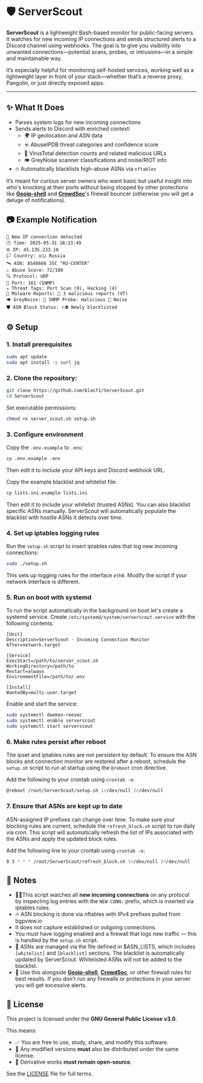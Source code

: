 # 🛡️ ServerScout

**ServerScout** is a lightweight Bash-based monitor for public-facing servers. It watches for new incoming IP connections and sends structured alerts to a Discord channel using webhooks. The goal is to give you visibility into unwanted connections—potential scans, probes, or intrusions—in a simple and maintainable way.

It’s especially helpful for monitoring self-hosted services, working well as a lightweight layer in front of your stack—whether that’s a reverse proxy, Pangolin, or just directly exposed apps.

---

## ✨ What It Does

- Parses system logs for new incoming connections
- Sends alerts to Discord with enriched context:
  - 🌍 IP geolocation and ASN data
  - ☣️ AbuseIPDB threat categories and confidence score
  - 🧬 VirusTotal detection counts and related malicious URLs
  - 👁️ GreyNoise scanner classifications and noise/RIOT info
- 🔥 Automatically blacklists high-abuse ASNs via `nftables`

It’s meant for curious server owners who want basic but useful insight into who's knocking at their ports without being stopped by other protections like [**Geoip-shell**](https://github.com/friendly-bits/geoip-shell.git) and [**CrowdSec**](https://github.com/crowdsecurity/crowdsec)'s firewall bouncer (otherwise you will get a deluge of notifications).

## 📷 Example Notification

```text
📡 New IP connection detected
🕒 Time: 2025-05-31 18:23:49
🌐 IP: 45.135.233.10
🏳️ Country: 🇷🇺 Russia
🛰️ ASN: AS48666 JSC "RU-CENTER"
⚠️ Abuse Score: 72/100
🔍 Protocol: UDP
🎯 Port: 161 (SNMP)
☣️ Threat Tags: Port Scan (9), Hacking (4)
🧬 Malware Reports: 🚨 3 malicious reports (VT)
👁️ GreyNoise: 🚨 SNMP Probe: malicious 📡 Noise
🛡️ ASN Block Status: 🔥⛔ Newly blacklisted
```

## ⚙️ Setup

### 1. Install prerequisites

```bash
sudo apt update
sudo apt install -y curl jq
```

### 2. Clone the repository:

```bash
git clone https://github.com/blasf1/ServerScout.git
cd ServerScout
```

Set executable permissions:

```bash
chmod +x server_scout.sh setup.sh
```

### 3. Configure environment

Copy the `.env.example` to `.env`:

```bash
cp .env.example .env
```

Then edit it to include your API keys and Discord webhook URL.

Copy the example blacklist and whitelist file:

```bash
cp lists.ini.example lists.ini
```

Then edit it to include your whitelist (trusted ASNs). You can also blacklist specific ASNs manually. ServerScout will automatically populate the blacklist with hostile ASNs it detects over time.

### 4. Set up iptables logging rules

Run the `setup.sh` script to insert iptables rules that log new incoming connections:

```bash
sudo ./setup.sh
```

This sets up logging rules for the interface `eth0`. Modify the script if your network interface is different.

### 5. Run on boot with systemd

To run the script automatically in the background on boot let's create a systemd service. Create `/etc/systemd/system/serverscout.service` with the following contents:

```
[Unit]
Description=ServerScout - Incoming Connection Monitor
After=network.target

[Service]
ExecStart=/path/to/server_scout.sh
WorkingDirectory=/path/to
Restart=always
EnvironmentFile=/path/to/.env

[Install]
WantedBy=multi-user.target
```

Enable and start the service:

```bash
sudo systemctl daemon-reexec
sudo systemctl enable serverscout
sudo systemctl start serverscout
```

### 6. Make rules persist after reboot

The ipset and iptables rules are not persistent by default. To ensure the ASN blocks and connection monitor are restored after a reboot, schedule the `setup.sh` script to run at startup using the `@reboot` cron directive.

Add the following to your crontab using `crontab -e`:

```bash
@reboot /root/ServerScout/setup.sh 1>/dev/null 2>/dev/null
```

### 7. Ensure that ASNs are kept up to date

ASN-assigned IP prefixes can change over time. To make sure your blocking rules are current, schedule the `refresh_block.sh` script to run daily via cron. This script will automatically refresh the list of IPs associated with the ASNs and apply the updated block rules.

Add the following line to your crontab using `crontab -e`:

```bash
0 3 * * * /root/ServerScout/refresh_block.sh 1>/dev/null 2>/dev/null
```

## 📝 Notes

- 🕵️‍♂️This script watches all **new incoming connections** on any protocol by inspecting log entries with the `NEW-CONN:` prefix, which is inserted via iptables rules.
- 🔥 ASN blocking is done via nftables with IPv4 prefixes pulled from bgpview.io
- It does not capture established or outgoing connections.
- You must have logging enabled and a firewall that logs new traffic — this is handled by the `setup.sh` script.
- 📁 ASNs are managed via the file defined in $ASN_LISTS, which includes `[whitelist]` and `[blacklist]` sections. The blacklist is automatically updated by ServerScout. Whitelisted ASNs will not be added to the blacklist.
- 🧱 Use this alongside [**Geoip-shell**](https://github.com/friendly-bits/geoip-shell.git), [**CrowdSec**](https://github.com/crowdsecurity/crowdsec), or other firewall rules for best results. If you don't run any firewalls or protections in your server you will get excessive alerts.

## 📄 License

This project is licensed under the **GNU General Public License v3.0**.

This means:

- ✅ You are free to use, study, share, and modify this software.
- 🔁 Any modified versions **must** also be distributed under the same license.
- 📢 Derivative works **must remain open-source**.

See the [LICENSE](./LICENSE) file for full terms.
